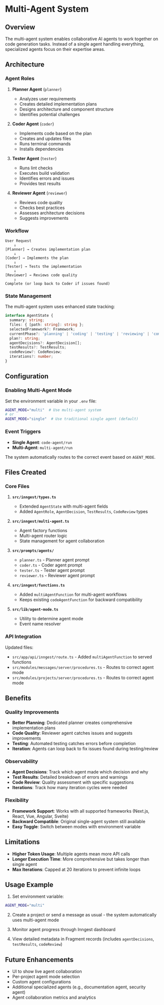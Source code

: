 # Multi-Agent System

## Overview

The multi-agent system enables collaborative AI agents to work together on code generation tasks. Instead of a single agent handling everything, specialized agents focus on their expertise areas.

## Architecture

### Agent Roles

1. **Planner Agent** (`planner`)
   - Analyzes user requirements
   - Creates detailed implementation plans
   - Designs architecture and component structure
   - Identifies potential challenges

2. **Coder Agent** (`coder`)
   - Implements code based on the plan
   - Creates and updates files
   - Runs terminal commands
   - Installs dependencies

3. **Tester Agent** (`tester`)
   - Runs lint checks
   - Executes build validation
   - Identifies errors and issues
   - Provides test results

4. **Reviewer Agent** (`reviewer`)
   - Reviews code quality
   - Checks best practices
   - Assesses architecture decisions
   - Suggests improvements

### Workflow

```
User Request
    ↓
[Planner] → Creates implementation plan
    ↓
[Coder] → Implements the plan
    ↓
[Tester] → Tests the implementation
    ↓
[Reviewer] → Reviews code quality
    ↓
Complete (or loop back to Coder if issues found)
```

### State Management

The multi-agent system uses enhanced state tracking:

```typescript
interface AgentState {
  summary: string;
  files: { [path: string]: string };
  selectedFramework?: Framework;
  currentPhase?: 'planning' | 'coding' | 'testing' | 'reviewing' | 'complete';
  plan?: string;
  agentDecisions?: AgentDecision[];
  testResults?: TestResults;
  codeReview?: CodeReview;
  iterations?: number;
}
```

## Configuration

### Enabling Multi-Agent Mode

Set the environment variable in your `.env` file:

```bash
AGENT_MODE="multi"  # Use multi-agent system
# or
AGENT_MODE="single"  # Use traditional single agent (default)
```

### Event Triggers

- **Single Agent**: `code-agent/run`
- **Multi-Agent**: `multi-agent/run`

The system automatically routes to the correct event based on `AGENT_MODE`.

## Files Created

### Core Files

1. **`src/inngest/types.ts`**
   - Extended `AgentState` with multi-agent fields
   - Added `AgentRole`, `AgentDecision`, `TestResults`, `CodeReview` types

2. **`src/inngest/multi-agent.ts`**
   - Agent factory functions
   - Multi-agent router logic
   - State management for agent collaboration

3. **`src/prompts/agents/`**
   - `planner.ts` - Planner agent prompt
   - `coder.ts` - Coder agent prompt
   - `tester.ts` - Tester agent prompt
   - `reviewer.ts` - Reviewer agent prompt

4. **`src/inngest/functions.ts`**
   - Added `multiAgentFunction` for multi-agent workflows
   - Keeps existing `codeAgentFunction` for backward compatibility

5. **`src/lib/agent-mode.ts`**
   - Utility to determine agent mode
   - Event name resolver

### API Integration

Updated files:
- `src/app/api/inngest/route.ts` - Added `multiAgentFunction` to served functions
- `src/modules/messages/server/procedures.ts` - Routes to correct agent mode
- `src/modules/projects/server/procedures.ts` - Routes to correct agent mode

## Benefits

### Quality Improvements
- **Better Planning**: Dedicated planner creates comprehensive implementation plans
- **Code Quality**: Reviewer agent catches issues and suggests improvements
- **Testing**: Automated testing catches errors before completion
- **Iteration**: Agents can loop back to fix issues found during testing/review

### Observability
- **Agent Decisions**: Track which agent made which decision and why
- **Test Results**: Detailed breakdown of errors and warnings
- **Code Review**: Quality assessment with specific suggestions
- **Iterations**: Track how many iteration cycles were needed

### Flexibility
- **Framework Support**: Works with all supported frameworks (Next.js, React, Vue, Angular, Svelte)
- **Backward Compatible**: Original single-agent system still available
- **Easy Toggle**: Switch between modes with environment variable

## Limitations

- **Higher Token Usage**: Multiple agents mean more API calls
- **Longer Execution Time**: More comprehensive but takes longer than single agent
- **Max Iterations**: Capped at 20 iterations to prevent infinite loops

## Usage Example

1. Set environment variable:
```bash
AGENT_MODE="multi"
```

2. Create a project or send a message as usual - the system automatically uses multi-agent mode

3. Monitor agent progress through Inngest dashboard

4. View detailed metadata in Fragment records (includes `agentDecisions`, `testResults`, `codeReview`)

## Future Enhancements

- UI to show live agent collaboration
- Per-project agent mode selection
- Custom agent configurations
- Additional specialized agents (e.g., documentation agent, security agent)
- Agent collaboration metrics and analytics
